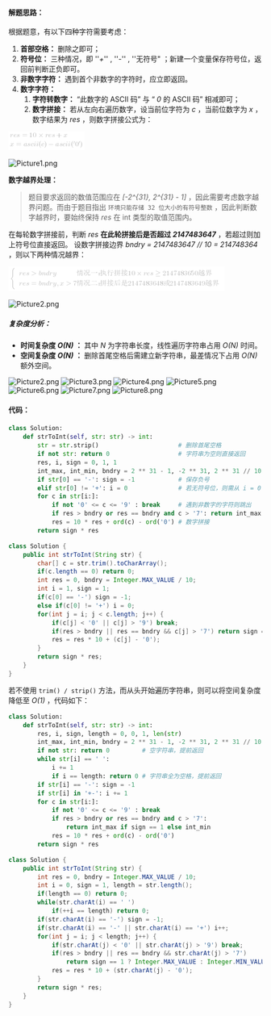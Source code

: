 #### 解题思路：

根据题意，有以下四种字符需要考虑：

1. **首部空格：** 删除之即可；
2. **符号位：** 三种情况，即 ''*+*'' , ''*-*'' , ''无符号"  ；新建一个变量保存符号位，返回前判断正负即可。
3. **非数字字符：** 遇到首个非数字的字符时，应立即返回。
4. **数字字符：**
   1. **字符转数字：** “此数字的 ASCII 码” 与 “ *0* 的 ASCII 码” 相减即可；
   2. **数字拼接：** 若从左向右遍历数字，设当前位字符为 *c* ，当前位数字为 *x* ，数字结果为 *res* ，则数字拼接公式为：

![res=10\timesres+x\\x=ascii(c)-ascii('0') ](./p____res_=_10_times_res_+_x___x_=_ascii_c__-_ascii_'0'____.png) 

![Picture1.png](https://pic.leetcode-cn.com/0be9098b13047fe3e07f3c4e51c612244ace01a023ed010bce43940408334f2a-Picture1.png)

**数字越界处理：**

> 题目要求返回的数值范围应在 *[-2^{31}, 2^{31} - 1]* ，因此需要考虑数字越界问题。而由于题目指出 `环境只能存储 32 位大小的有符号整数` ，因此判断数字越界时，要始终保持 *res* 在 int 类型的取值范围内。 

在每轮数字拼接前，判断 *res* **在此轮拼接后是否超过 *2147483647*** ，若超过则加上符号位直接返回。
设数字拼接边界 *bndry = 2147483647 // 10 = 214748364* ，则以下两种情况越界：

![\begin{cases}res>bndry&情况一：执行拼接10\timesres\geq2147483650越界\\res=bndry,x>7&情况二：拼接后是2147483648或2147483649越界\\\end{cases} ](./p____begin{cases}___res___bndry_&_情况一：执行拼接_10_times_res_geq_2147483650_越界____res_=_bndry,_x___7_&_情况二：拼接后是_2147483648_或_2147483649_越界___end{cases}___.png) 

![Picture2.png](https://pic.leetcode-cn.com/d1b06a91801868af63f6e309da31bcfa01c7b6c385529fb974389a61e454cd12-Picture2.png)

##### 复杂度分析：

- **时间复杂度 *O(N)* ：** 其中 *N* 为字符串长度，线性遍历字符串占用 *O(N)* 时间。
- **空间复杂度 *O(N)* ：** 删除首尾空格后需建立新字符串，最差情况下占用 *O(N)* 额外空间。

 ![Picture2.png](https://pic.leetcode-cn.com/6bfd214079522c42319d77a28adb623fbfae5e3815190c51dca0aad5cc62ce26-Picture2.png) ![Picture3.png](https://pic.leetcode-cn.com/2a1740dd6a0098ab66ab77e496e44ae1e1661a17b84c3a65865542b2879bc734-Picture3.png) ![Picture4.png](https://pic.leetcode-cn.com/73d70f327a16f751c735aa7a926c8fc2a2e111e211411713f8dedbb8581fa413-Picture4.png) ![Picture5.png](https://pic.leetcode-cn.com/00fcc1b300f6c437a50c67fade44cc9747d1633cf8fe78dcd75724e45b11ca49-Picture5.png) ![Picture6.png](https://pic.leetcode-cn.com/892dfddf72537c81bc61fd348c1842c05a70f48ebb0f467b74462d487a91b259-Picture6.png) ![Picture7.png](https://pic.leetcode-cn.com/fe60a8c3b3f2e0d9c9ebb79cc76877a000a587e2b0e523bd2c20d6d32e8983fa-Picture7.png) ![Picture8.png](https://pic.leetcode-cn.com/385b721351255e14296f424599847c48f15a32d1dedf48b9afcf94052ce739b5-Picture8.png) 

#### 代码：

```Python []
class Solution:
    def strToInt(self, str: str) -> int:
        str = str.strip()                      # 删除首尾空格
        if not str: return 0                   # 字符串为空则直接返回
        res, i, sign = 0, 1, 1
        int_max, int_min, bndry = 2 ** 31 - 1, -2 ** 31, 2 ** 31 // 10
        if str[0] == '-': sign = -1            # 保存负号
        elif str[0] != '+': i = 0              # 若无符号位，则需从 i = 0 开始数字拼接
        for c in str[i:]:
            if not '0' <= c <= '9' : break     # 遇到非数字的字符则跳出
            if res > bndry or res == bndry and c > '7': return int_max if sign == 1 else int_min # 数字越界处理
            res = 10 * res + ord(c) - ord('0') # 数字拼接
        return sign * res
```

```Java []
class Solution {
    public int strToInt(String str) {
        char[] c = str.trim().toCharArray();
        if(c.length == 0) return 0;
        int res = 0, bndry = Integer.MAX_VALUE / 10;
        int i = 1, sign = 1;
        if(c[0] == '-') sign = -1;
        else if(c[0] != '+') i = 0;
        for(int j = i; j < c.length; j++) {
            if(c[j] < '0' || c[j] > '9') break;
            if(res > bndry || res == bndry && c[j] > '7') return sign == 1 ? Integer.MAX_VALUE : Integer.MIN_VALUE;
            res = res * 10 + (c[j] - '0');
        }
        return sign * res;
    }
}
```

若不使用 `trim() / strip()` 方法，而从头开始遍历字符串，则可以将空间复杂度降低至 *O(1)* ，代码如下：

```Python []
class Solution:
    def strToInt(self, str: str) -> int:
        res, i, sign, length = 0, 0, 1, len(str)
        int_max, int_min, bndry = 2 ** 31 - 1, -2 ** 31, 2 ** 31 // 10
        if not str: return 0         # 空字符串，提前返回
        while str[i] == ' ':
            i += 1
            if i == length: return 0 # 字符串全为空格，提前返回
        if str[i] == '-': sign = -1
        if str[i] in '+-': i += 1
        for c in str[i:]:
            if not '0' <= c <= '9' : break
            if res > bndry or res == bndry and c > '7':
                return int_max if sign == 1 else int_min
            res = 10 * res + ord(c) - ord('0')
        return sign * res
```

```Java []
class Solution {
    public int strToInt(String str) {
        int res = 0, bndry = Integer.MAX_VALUE / 10;
        int i = 0, sign = 1, length = str.length();
        if(length == 0) return 0;
        while(str.charAt(i) == ' ')
            if(++i == length) return 0;
        if(str.charAt(i) == '-') sign = -1;
        if(str.charAt(i) == '-' || str.charAt(i) == '+') i++;
        for(int j = i; j < length; j++) {
            if(str.charAt(j) < '0' || str.charAt(j) > '9') break;
            if(res > bndry || res == bndry && str.charAt(j) > '7')
                return sign == 1 ? Integer.MAX_VALUE : Integer.MIN_VALUE;
            res = res * 10 + (str.charAt(j) - '0');
        }
        return sign * res;
    }
}
```
